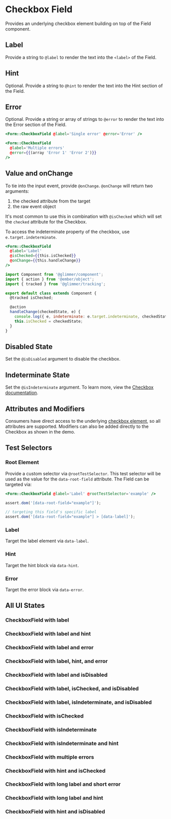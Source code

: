 # Checkbox Field

Provides an underlying checkbox element building on top of the Field component.

## Label

Provide a string to `@label` to render the text into the `<label>` of the Field.

## Hint

Optional. Provide a string to `@hint` to render the text into the Hint section of the Field.

## Error

Optional. Provide a string or array of strings to `@error` to render the text into the Error section of the Field.

```hbs
<Form::CheckboxField @label='Single error' @error='Error' />
```

```hbs
<Form::CheckboxField
  @label='Multiple errors'
  @error={{(array 'Error 1' 'Error 2')}}
/>
```

## Value and onChange

To tie into the input event, provide `@onChange`. `@onChange` will return two arguments:

1. the checked attribute from the target
2. the raw event object

It's most common to use this in combination with `@isChecked` which will set the `checked` attribute for the Checkbox.

To access the indeterminate property of the checkbox, use `e.target.indeterminate`.

```hbs
<Form::CheckboxField
  @label='Label'
  @isChecked={{this.isChecked}}
  @onChange={{this.handleChange}}
/>
```

```js
import Component from '@glimmer/component';
import { action } from '@ember/object';
import { tracked } from '@glimmer/tracking';

export default class extends Component {
  @tracked isChecked;

  @action
  handleChange(checkedState, e) {
    console.log({ e, indeterminate: e.target.indeterminate, checkedState });
    this.isChecked = checkedState;
  }
}
```

## Disabled State

Set the `@isDisabled` argument to disable the checkbox.

## Indeterminate State

Set the `@isIndeterminate` argument. To learn more, view the [Checkbox documentation](./checkbox).

## Attributes and Modifiers

Consumers have direct access to the underlying [checkbox element](https://developer.mozilla.org/en-US/docs/Web/HTML/Element/input/checkbox), so all attributes are supported. Modifiers can also be added directly to the Checkbox as shown in the demo.

## Test Selectors

### Root Element

Provide a custom selector via `@rootTestSelector`. This test selector will be used as the value for the `data-root-field` attribute. The Field can be targeted via:

```hbs
<Form::CheckboxField @label='Label' @rootTestSelector='example' />
```

```js
assert.dom('[data-root-field="example"]');

// targeting this field's specific label
assert.dom('[data-root-field="example"] > [data-label]');
```

### Label

Target the label element via `data-label`.

### Hint

Target the hint block via `data-hint`.

### Error

Target the error block via `data-error`.

## All UI States

### CheckboxField with label

<div class='mb-4 w-64'>
  <Form::CheckboxField
    @label='This is an option that expands to multiple lines'
  />
</div>

### CheckboxField with label and hint

<div class='mb-4 w-64'>
  <Form::CheckboxField
    @label='Label'
    @hint='With hint text'
  />
</div>

### CheckboxField with label and error

<div class='mb-4 w-64'>
  <Form::CheckboxField
    @label='Label'
    @error='With error'
  />
</div>

### CheckboxField with label, hint, and error

<div class='mb-4 w-64'>
  <Form::CheckboxField
    @label='Label'
    @error='With error'
    @hint='With hint text'
  />
</div>

### CheckboxField with label and isDisabled

<div class='mb-4 w-64'>
  <Form::CheckboxField
    @label='Label'
    @isDisabled={{true}}
  />
</div>

### CheckboxField with label, isChecked, and isDisabled

<div class='mb-4 w-64'>
  <Form::CheckboxField
    @label='Label'
    @isChecked={{true}}
    @isDisabled={{true}}
  />
</div>

### CheckboxField with label, isIndeterminate, and isDisabled

<div class='mb-4 w-64'>
  <Form::CheckboxField
    @label='Label'
    @isIndeterminate={{true}}
    @isDisabled={{true}}
  />
</div>

### CheckboxField with isChecked

<div class='mb-4 w-64'>
  <Form::CheckboxField
    @label='Label'
    @isChecked={{true}}
  />
</div>

### CheckboxField with isIndeterminate

<div class='mb-4 w-64'>
  <Form::CheckboxField
    @label='Label'
    @isIndeterminate={{true}}
  />
</div>

### CheckboxField with isIndeterminate and hint

<div class='mb-4 w-64'>
  <Form::CheckboxField
    @label='Label'
    @hint='With hint text'
    @isIndeterminate={{true}}
  />
</div>

### CheckboxField with multiple errors

<div class='mb-4 w-64'>
  <Form::CheckboxField
    @label='Label'
    @error={{(array 'With error 1' 'With error 2' 'With error 3')}}
  />
</div>

### CheckboxField with hint and isChecked

<div class='mb-4 w-64'>
  <Form::CheckboxField
    @label='Label'
    @hint='With hint text'
    @isChecked={{true}}
  />
</div>

### CheckboxField with long label and short error

<div class='mb-4 w-64'>
  <Form::CheckboxField
    @label='This is an option that expands to multiple lines'
    @error='With error'
  />
</div>

### CheckboxField with long label and hint

<div class='mb-4 w-64'>
  <Form::CheckboxField
    @label='This is an option that expands to multiple lines'
    @hint='Here is helper text that overflows onto multiple lines'
  />
</div>

### CheckboxField with hint and isDisabled

<div class='mb-4 w-64'>
  <Form::CheckboxField
    @label='Label'
    @hint='With hint text'
    @isDisabled={{true}}
  />
</div>

